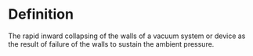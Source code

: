 # Definition

The rapid inward collapsing of the walls of a vacuum system or device as
the result of failure of the walls to sustain the ambient pressure.
